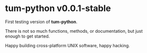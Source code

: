 # tum-python v0.0.1-stable

First testing version of **tum-python**.

There is not so much functions, methods, or documentation,
but just enough to get started. 

Happy building cross-platform UNIX software, happy hacking.

```text

```
